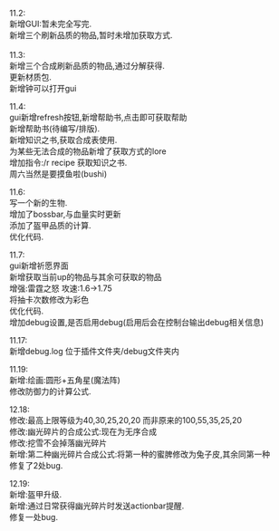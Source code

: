 11.2:\
新增GUI:暂未完全写完.\
新增三个刷新品质的物品,暂时未增加获取方式.\
\
11.3:\
新增三个合成刷新品质的物品,通过分解获得.\
更新材质包. \
新增钟可以打开gui

11.4:\
gui新增refresh按钮,新增帮助书,点击即可获取帮助\
新增帮助书(待编写/排版).\
新增知识之书,获取合成表使用.\
为某些无法合成的物品新增了获取方式的lore\
增加指令:/r recipe 获取知识之书.\
周六当然是要摸鱼啦(bushi)

11.6:\
写一个新的生物.\
增加了bossbar,与血量实时更新\
添加了盔甲品质的计算.\
优化代码.

11.7:\
gui新增祈愿界面\
新增获取当前up的物品与其余可获取的物品\
增强:雷霆之怒  攻速:1.6->1.75\
将抽卡次数修改为彩色\
优化代码.\
增加debug设置,是否启用debug(启用后会在控制台输出debug相关信息)

11.17:\
新增debug.log 位于插件文件夹/debug文件夹内

11.19:\
新增:绘画:圆形+五角星(魔法阵)\
修改防御力的计算公式.

12.18:\
修改:最高上限等级为40,30,25,20,20 而非原来的100,55,35,25,20\
修改:幽光碎片的合成公式:现在为无序合成\
修改:挖雪不会掉落幽光碎片\
新增:第二种幽光碎片合成公式:将第一种的蜜脾修改为兔子皮,其余同第一种\
修复了2处bug.

12.19:\
新增:盔甲升级.\
新增:通过日常获得幽光碎片时发送actionbar提醒.\
修复一处bug.
